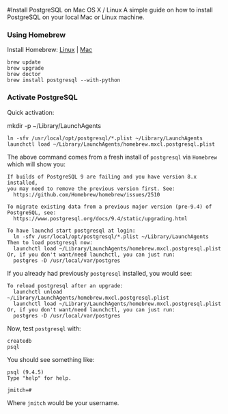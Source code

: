 #Install PostgreSQL on Mac OS X / Linux
A simple guide on how to install PostgreSQL on your local Mac or Linux machine. 

### Using Homebrew 

Install Homebrew: [Linux](http://brew.sh/linuxbrew/) | [Mac](http://brew.sh/)


```
brew update
brew upgrade
brew doctor
brew install postgresql --with-python

```

### Activate PostgreSQL

Quick activation:

mkdir -p ~/Library/LaunchAgents
```
ln -sfv /usr/local/opt/postgresql/*.plist ~/Library/LaunchAgents
launchctl load ~/Library/LaunchAgents/homebrew.mxcl.postgresql.plist
```


The above command comes from a fresh install of `postgresql` via `Homebrew` which will show you:

```
If builds of PostgreSQL 9 are failing and you have version 8.x installed,
you may need to remove the previous version first. See:
  https://github.com/Homebrew/homebrew/issues/2510

To migrate existing data from a previous major version (pre-9.4) of PostgreSQL, see:
  https://www.postgresql.org/docs/9.4/static/upgrading.html

To have launchd start postgresql at login:
  ln -sfv /usr/local/opt/postgresql/*.plist ~/Library/LaunchAgents
Then to load postgresql now:
  launchctl load ~/Library/LaunchAgents/homebrew.mxcl.postgresql.plist
Or, if you don't want/need launchctl, you can just run:
  postgres -D /usr/local/var/postgres
```



If you already had previously `postgresql` installed, you would see:

```
To reload postgresql after an upgrade:
  launchctl unload ~/Library/LaunchAgents/homebrew.mxcl.postgresql.plist
  launchctl load ~/Library/LaunchAgents/homebrew.mxcl.postgresql.plist
Or, if you don't want/need launchctl, you can just run:
  postgres -D /usr/local/var/postgres
```


Now, test `postgresql` with:
```
createdb
psql
```
You should see something like:
```
psql (9.4.5)
Type "help" for help.

jmitch=#
```
Where `jmitch` would be your username.




